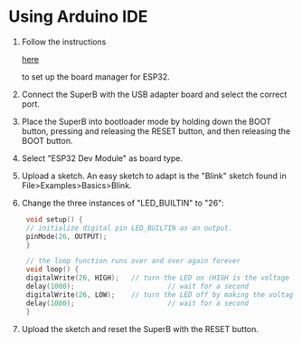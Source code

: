 # Using Arduino IDE

1. Follow the instructions

   [here](https://github.com/espressif/arduino-esp32/blob/master/docs/arduino-ide/boards_manager.md)

   to set up the board manager for ESP32.

2. Connect the SuperB with the USB adapter board and select the correct port.
3. Place the SuperB into bootloader mode by holding down the BOOT button, pressing and releasing the RESET button, and then releasing the BOOT button.
4. Select "ESP32 Dev Module" as board type.
5. Upload a sketch. An easy sketch to adapt is the "Blink" sketch found in File&gt;Examples&gt;Basics&gt;Blink.
6. Change the three instances of "LED\_BUILTIN" to "26":

   ```cpp
    void setup() {
    // initialize digital pin LED_BUILTIN as an output.
    pinMode(26, OUTPUT);
    }

    // the loop function runs over and over again forever
    void loop() {
    digitalWrite(26, HIGH);   // turn the LED on (HIGH is the voltage level)
    delay(1000);                       // wait for a second
    digitalWrite(26, LOW);    // turn the LED off by making the voltage LOW
    delay(1000);                       // wait for a second
    }
   ```

7. Upload the sketch and reset the SuperB with the RESET button.

